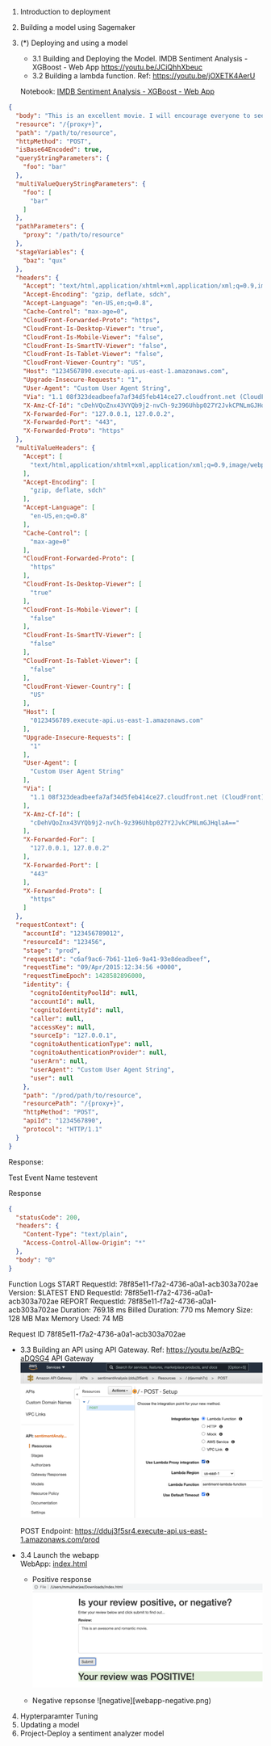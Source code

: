 1. Introduction to deployment
2. Building a model using Sagemaker
3. (*) Deploying and using a model 
   - 3.1 Building and Deploying the Model.
         IMDB Sentiment Analysis - XGBoost - Web App
         https://youtu.be/JCiQhhXbeuc
   - 3.2 Building a lambda function. Ref: https://youtu.be/jOXETK4AerU 
   
   Notebook: [IMDB Sentiment Analysis - XGBoost - Web App](https://github.com/manas-mukherjee/machine-learning-nanodegree/blob/master/nanodegree-2021/3-ML-IN-PRODUCTION/sagemaker-deployment-master/Tutorials/IMDB%20Sentiment%20Analysis%20-%20XGBoost%20-%20Web%20App.ipynb)

```json 
{
  "body": "This is an excellent movie. I will encourage everyone to see it",
  "resource": "/{proxy+}",
  "path": "/path/to/resource",
  "httpMethod": "POST",
  "isBase64Encoded": true,
  "queryStringParameters": {
    "foo": "bar"
  },
  "multiValueQueryStringParameters": {
    "foo": [
      "bar"
    ]
  },
  "pathParameters": {
    "proxy": "/path/to/resource"
  },
  "stageVariables": {
    "baz": "qux"
  },
  "headers": {
    "Accept": "text/html,application/xhtml+xml,application/xml;q=0.9,image/webp,*/*;q=0.8",
    "Accept-Encoding": "gzip, deflate, sdch",
    "Accept-Language": "en-US,en;q=0.8",
    "Cache-Control": "max-age=0",
    "CloudFront-Forwarded-Proto": "https",
    "CloudFront-Is-Desktop-Viewer": "true",
    "CloudFront-Is-Mobile-Viewer": "false",
    "CloudFront-Is-SmartTV-Viewer": "false",
    "CloudFront-Is-Tablet-Viewer": "false",
    "CloudFront-Viewer-Country": "US",
    "Host": "1234567890.execute-api.us-east-1.amazonaws.com",
    "Upgrade-Insecure-Requests": "1",
    "User-Agent": "Custom User Agent String",
    "Via": "1.1 08f323deadbeefa7af34d5feb414ce27.cloudfront.net (CloudFront)",
    "X-Amz-Cf-Id": "cDehVQoZnx43VYQb9j2-nvCh-9z396Uhbp027Y2JvkCPNLmGJHqlaA==",
    "X-Forwarded-For": "127.0.0.1, 127.0.0.2",
    "X-Forwarded-Port": "443",
    "X-Forwarded-Proto": "https"
  },
  "multiValueHeaders": {
    "Accept": [
      "text/html,application/xhtml+xml,application/xml;q=0.9,image/webp,*/*;q=0.8"
    ],
    "Accept-Encoding": [
      "gzip, deflate, sdch"
    ],
    "Accept-Language": [
      "en-US,en;q=0.8"
    ],
    "Cache-Control": [
      "max-age=0"
    ],
    "CloudFront-Forwarded-Proto": [
      "https"
    ],
    "CloudFront-Is-Desktop-Viewer": [
      "true"
    ],
    "CloudFront-Is-Mobile-Viewer": [
      "false"
    ],
    "CloudFront-Is-SmartTV-Viewer": [
      "false"
    ],
    "CloudFront-Is-Tablet-Viewer": [
      "false"
    ],
    "CloudFront-Viewer-Country": [
      "US"
    ],
    "Host": [
      "0123456789.execute-api.us-east-1.amazonaws.com"
    ],
    "Upgrade-Insecure-Requests": [
      "1"
    ],
    "User-Agent": [
      "Custom User Agent String"
    ],
    "Via": [
      "1.1 08f323deadbeefa7af34d5feb414ce27.cloudfront.net (CloudFront)"
    ],
    "X-Amz-Cf-Id": [
      "cDehVQoZnx43VYQb9j2-nvCh-9z396Uhbp027Y2JvkCPNLmGJHqlaA=="
    ],
    "X-Forwarded-For": [
      "127.0.0.1, 127.0.0.2"
    ],
    "X-Forwarded-Port": [
      "443"
    ],
    "X-Forwarded-Proto": [
      "https"
    ]
  },
  "requestContext": {
    "accountId": "123456789012",
    "resourceId": "123456",
    "stage": "prod",
    "requestId": "c6af9ac6-7b61-11e6-9a41-93e8deadbeef",
    "requestTime": "09/Apr/2015:12:34:56 +0000",
    "requestTimeEpoch": 1428582896000,
    "identity": {
      "cognitoIdentityPoolId": null,
      "accountId": null,
      "cognitoIdentityId": null,
      "caller": null,
      "accessKey": null,
      "sourceIp": "127.0.0.1",
      "cognitoAuthenticationType": null,
      "cognitoAuthenticationProvider": null,
      "userArn": null,
      "userAgent": "Custom User Agent String",
      "user": null
    },
    "path": "/prod/path/to/resource",
    "resourcePath": "/{proxy+}",
    "httpMethod": "POST",
    "apiId": "1234567890",
    "protocol": "HTTP/1.1"
  }
}
``` 

Response:


Test Event Name
testevent

Response
```json
{
  "statusCode": 200,
  "headers": {
    "Content-Type": "text/plain",
    "Access-Control-Allow-Origin": "*"
  },
  "body": "0"
}
```
Function Logs
START RequestId: 78f85e11-f7a2-4736-a0a1-acb303a702ae Version: $LATEST
END RequestId: 78f85e11-f7a2-4736-a0a1-acb303a702ae
REPORT RequestId: 78f85e11-f7a2-4736-a0a1-acb303a702ae	Duration: 769.18 ms	Billed Duration: 770 ms	Memory Size: 128 MB	Max Memory Used: 74 MB

Request ID
78f85e11-f7a2-4736-a0a1-acb303a702ae

   - 3.3 Building an API using API Gateway. Ref: https://youtu.be/AzBQ-aDQSG4
     API Gateway
     ![API-Gateway](API-Gateway.png)
     
     POST Endpoint: https://dduj3f5sr4.execute-api.us-east-1.amazonaws.com/prod
   
   - 3.4 Launch the webapp  
     WebApp: [index.html](https://github.com/manas-mukherjee/machine-learning-nanodegree/blob/master/nanodegree-2021/3-ML-IN-PRODUCTION/sagemaker-deployment-master/Tutorials/index.html)
     
     - Positive response 
     ![positive](webapp-positive.png)

     - Negative repsonse
     ![negative][webapp-negative.png)
 
4. Hypterparamter Tuning 
5. Updating a model 
6. Project-Deploy a sentiment analyzer model 


